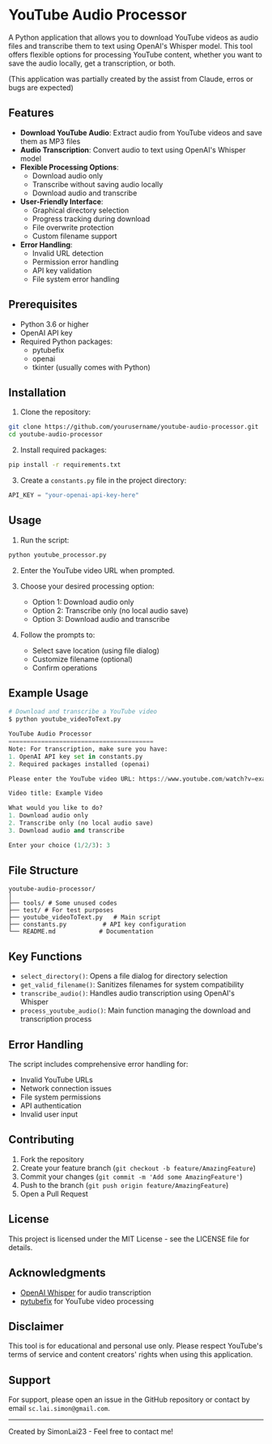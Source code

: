 # YouTube Audio Processor

A Python application that allows you to download YouTube videos as audio files and transcribe them to text using OpenAI's Whisper model. This tool offers flexible options for processing YouTube content, whether you want to save the audio locally, get a transcription, or both.

(This application was partially created by the assist from Claude, erros or bugs are expected)

## Features

- **Download YouTube Audio**: Extract audio from YouTube videos and save them as MP3 files
- **Audio Transcription**: Convert audio to text using OpenAI's Whisper model
- **Flexible Processing Options**:
  - Download audio only
  - Transcribe without saving audio locally
  - Download audio and transcribe
- **User-Friendly Interface**:
  - Graphical directory selection
  - Progress tracking during download
  - File overwrite protection
  - Custom filename support
- **Error Handling**:
  - Invalid URL detection
  - Permission error handling
  - API key validation
  - File system error handling

## Prerequisites

- Python 3.6 or higher
- OpenAI API key
- Required Python packages:
  - pytubefix
  - openai
  - tkinter (usually comes with Python)

## Installation

1. Clone the repository:
```bash
git clone https://github.com/yourusername/youtube-audio-processor.git
cd youtube-audio-processor
```

2. Install required packages:
```bash
pip install -r requirements.txt
```

3. Create a `constants.py` file in the project directory:
```python
API_KEY = "your-openai-api-key-here"
```

## Usage

1. Run the script:
```bash
python youtube_processor.py
```

2. Enter the YouTube video URL when prompted.

3. Choose your desired processing option:
   - Option 1: Download audio only
   - Option 2: Transcribe only (no local audio save)
   - Option 3: Download audio and transcribe

4. Follow the prompts to:
   - Select save location (using file dialog)
   - Customize filename (optional)
   - Confirm operations

## Example Usage

```python
# Download and transcribe a YouTube video
$ python youtube_videoToText.py

YouTube Audio Processor
========================================
Note: For transcription, make sure you have:
1. OpenAI API key set in constants.py
2. Required packages installed (openai)

Please enter the YouTube video URL: https://www.youtube.com/watch?v=example

Video title: Example Video

What would you like to do?
1. Download audio only
2. Transcribe only (no local audio save)
3. Download audio and transcribe

Enter your choice (1/2/3): 3
```

## File Structure

```
youtube-audio-processor/
│
├── tools/ # Some unused codes
├── test/ # For test purposes
├── youtube_videoToText.py   # Main script
├── constants.py          # API key configuration
└── README.md            # Documentation
```

## Key Functions

- `select_directory()`: Opens a file dialog for directory selection
- `get_valid_filename()`: Sanitizes filenames for system compatibility
- `transcribe_audio()`: Handles audio transcription using OpenAI's Whisper
- `process_youtube_audio()`: Main function managing the download and transcription process

## Error Handling

The script includes comprehensive error handling for:
- Invalid YouTube URLs
- Network connection issues
- File system permissions
- API authentication
- Invalid user input

## Contributing

1. Fork the repository
2. Create your feature branch (`git checkout -b feature/AmazingFeature`)
3. Commit your changes (`git commit -m 'Add some AmazingFeature'`)
4. Push to the branch (`git push origin feature/AmazingFeature`)
5. Open a Pull Request

## License

This project is licensed under the MIT License - see the LICENSE file for details.

## Acknowledgments

- [OpenAI Whisper](https://openai.com/research/whisper) for audio transcription
- [pytubefix](https://github.com/JuanBindez/pytubefix) for YouTube video processing

## Disclaimer

This tool is for educational and personal use only. Please respect YouTube's terms of service and content creators' rights when using this application.

## Support

For support, please open an issue in the GitHub repository or contact by email `sc.lai.simon@gmail.com`.

---
Created by SimonLai23 - Feel free to contact me!
